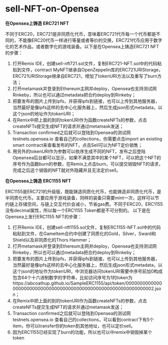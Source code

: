# sell-NFT-on-Opensea

**在Opensea上铸造 ERC721 NFT**

不同于ERC20，ERC721是非同质化代币，意味着ERC721代币每一个代币都是不同的，不能像ERC20代币一样进行等量或者等价的交换，ERC721代币应用于数字化的艺术作品，或者数字化的游戏装备。以下是在Opensea上铸造ERC721 NFT的步骤：
1. 打开Remix IDE，创建sell-nft721.sol文件，复制ERC721-NFT.sol中的代码粘贴到文件，contract MyNFT继承自OpenZeppelin库的ERC721URIStorage，ERC721URIStorage继承自ERC721，增加了tokenURI方法以及重写了burn方法；
2. 打开metamask并登录到Ethereum主网并deploy，Opensea也支持测试网Rinkeby，所以也可以通过metadata把合约deploy到Rinkeby；
3. 把要发布的图片上传到ipfs，并获得ipfs到链接，也可以上传到其他服务器，当然最好是像ipfs这样的去中心化服务器上，然后生成json形式metadata，以这个json的地址作为tokenURI；
4. 在Remix中把上面的到的tokenURI作为函数createNFTs的参数，点击createNFTs提交生成NFT的请求并通过metamask发送；
5. Transaction confirmed之后就可以登陆到Opensea的测试网 testnets.opensea.io 查看自己的collections，你需要点击import an existing smart contract来查看发布的NFT，点击Sell可以为NFT定价销售；
6. 用另外的tokenURI作为参数可以依序生成不同的NFT，发布之后登陆Opeansea后台都可以显示，如果不满意其中的某个NFT，可以把这个NFT的序号作为函数burn的参数，在Remix上点击burn，可以提交销毁NFT的请求，完成之后这个销毁的NFT就对外隐藏并且无法定价sell。

**在Opensea上铸造 ERC1155 NFT**

ERC1155是ERC721的升级版，既能铸造同质化代币，也能铸造非同质化代币，是半同质化代币。主要应用于游戏装备，同样的装备只需要mint一次，这样可以节约链上存储空间，与链上交互代价会减小，节省gas费。不同于ERC20，ERC1155没有decimal属性，所以每一个ERC1155 Token都是不可分割的。
以下是在Opensea上发行ERC1155 NFT的步骤：
1. 打开Remix IDE，创建sell-nft1155.sol文件，复制ERC1155-NFT.sol中的代码粘贴到文件，在GameItem合约中创建了同质化的Gold，Silver，Sward和Shield以及非同质化的Thors Hammer；
2. 打开metamask并登录到Ethereum主网并deploy，Opensea也支持测试网Rinkeby，所以也可以通过metadata把合约deploy到Rinkeby；
3. 把要发布的图片上传到ipfs，并获得ipfs到链接，也可以上传到其他服务器，当然最好是像ipfs这样的去中心化服务器上，然后生成json形式metadata，以这个json的地址作为tokenURI，中浏览器访问tokenURI需要中序号前加0构成包含64个十六进制数字的字符串，比如访问序号为1的token为https://abcoathup.github.io/SampleERC1155/api/token/0000000000000000000000000000000000000000000000000000000000000002.json；
4. 在Remix中把上面的到的tokenURI作为函数createNFTs的参数，点击createNFTs提交生成NFT的请求并通过metamask发送；
5. Transaction confirmed之后就可以登陆到Opensea的测试网 testnets.opensea.io 查看自己的collections，可以看到contract下有5个item，你可以transfer你的token到其他地址，也可以定价sell。
6. 因为ERC1155已经实现了burn的功能，所以也可以中remix中销毁掉某个token
